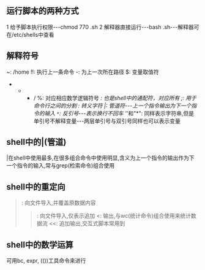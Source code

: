 ## 运行脚本的两种方式
1 给予脚本执行权限---chmod 770 .sh
2 解释器直接运行---bash .sh---解释器可在/etc/shells中查看

## 解释符号
~: /home
!!: 执行上一条命令
-: 为上一次所在路径
$: 变量取值符
+ - * / %: 对应相应数学逻辑符号
*: 也是shell中的通配符，对应所有
;: 用于命令行之间的分割
\: 转义字符
|: 管道符---上一个指令输出为下一个指令的输入
`*`: 反引号---表示换行不回车
'*'和"*": 同样表示字符串,但是单引号不解释变量---两层单引号与双引号同样也可以表示变量

## shell中的|(管道)
|在shell中使用最多,在很多组合命令中使用明显,含义为上一个指令的输出作为下一个指令的输入,常与grep(检索命令)组合使用

## shell中的重定向
>: 向文件导入,并覆盖原数据内容
>>: 向文件导入,仅表示追加
<: 输出,与wc(统计命令)组合使用来统计数据流
<<: 追加输出,交互式脚本常用到

## shell中的数学运算
可用bc, expr, (())工具命令来进行
